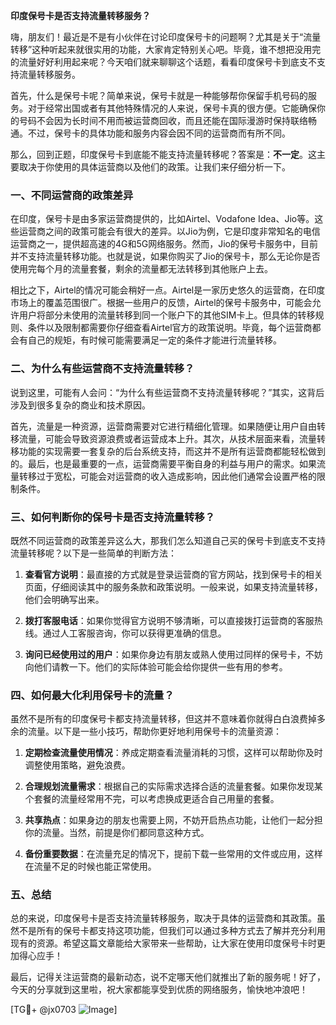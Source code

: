 **印度保号卡是否支持流量转移服务？**

嗨，朋友们！最近是不是有小伙伴在讨论印度保号卡的问题啊？尤其是关于“流量转移”这种听起来就很实用的功能，大家肯定特别关心吧。毕竟，谁不想把没用完的流量好好利用起来呢？今天咱们就来聊聊这个话题，看看印度保号卡到底支不支持流量转移服务。

首先，什么是保号卡呢？简单来说，保号卡就是一种能够帮你保留手机号码的服务。对于经常出国或者有其他特殊情况的人来说，保号卡真的很方便。它能确保你的号码不会因为长时间不用而被运营商回收，而且还能在国际漫游时保持联络畅通。不过，保号卡的具体功能和服务内容会因不同的运营商而有所不同。

那么，回到正题，印度保号卡到底能不能支持流量转移呢？答案是：**不一定**。这主要取决于你使用的具体运营商以及他们的政策。让我们来仔细分析一下。

### 一、不同运营商的政策差异

在印度，保号卡是由多家运营商提供的，比如Airtel、Vodafone Idea、Jio等。这些运营商之间的政策可能会有很大的差异。以Jio为例，它是印度非常知名的电信运营商之一，提供超高速的4G和5G网络服务。然而，Jio的保号卡服务中，目前并不支持流量转移功能。也就是说，如果你购买了Jio的保号卡，那么无论你是否使用完每个月的流量套餐，剩余的流量都无法转移到其他账户上去。

相比之下，Airtel的情况可能会稍好一点。Airtel是一家历史悠久的运营商，在印度市场上的覆盖范围很广。根据一些用户的反馈，Airtel的保号卡服务中，可能会允许用户将部分未使用的流量转移到同一个账户下的其他SIM卡上。但具体的转移规则、条件以及限制都需要你仔细查看Airtel官方的政策说明。毕竟，每个运营商都会有自己的规矩，有时候可能需要满足一定的条件才能进行流量转移。

### 二、为什么有些运营商不支持流量转移？

说到这里，可能有人会问：“为什么有些运营商不支持流量转移呢？”其实，这背后涉及到很多复杂的商业和技术原因。

首先，流量是一种资源，运营商需要对它进行精细化管理。如果随便让用户自由转移流量，可能会导致资源浪费或者运营成本上升。其次，从技术层面来看，流量转移功能的实现需要一套复杂的后台系统支持，而这并不是所有运营商都能轻松做到的。最后，也是最重要的一点，运营商需要平衡自身的利益与用户的需求。如果流量转移过于宽松，可能会对运营商的收入造成影响，因此他们通常会设置严格的限制条件。

### 三、如何判断你的保号卡是否支持流量转移？

既然不同运营商的政策差异这么大，那我们怎么知道自己买的保号卡到底支不支持流量转移呢？以下是一些简单的判断方法：

1. **查看官方说明**：最直接的方式就是登录运营商的官方网站，找到保号卡的相关页面，仔细阅读其中的服务条款和政策说明。一般来说，如果支持流量转移，他们会明确写出来。
   
2. **拨打客服电话**：如果你觉得官方说明不够清晰，可以直接拨打运营商的客服热线。通过人工客服咨询，你可以获得更准确的信息。

3. **询问已经使用过的用户**：如果你身边有朋友或熟人使用过同样的保号卡，不妨向他们请教一下。他们的实际体验可能会给你提供一些有用的参考。

### 四、如何最大化利用保号卡的流量？

虽然不是所有的印度保号卡都支持流量转移，但这并不意味着你就得白白浪费掉多余的流量。以下是一些小技巧，帮助你更好地利用保号卡的流量资源：

1. **定期检查流量使用情况**：养成定期查看流量消耗的习惯，这样可以帮助你及时调整使用策略，避免浪费。

2. **合理规划流量需求**：根据自己的实际需求选择合适的流量套餐。如果你发现某个套餐的流量经常用不完，可以考虑换成更适合自己用量的套餐。

3. **共享热点**：如果身边的朋友也需要上网，不妨开启热点功能，让他们一起分担你的流量。当然，前提是你们都同意这种方式。

4. **备份重要数据**：在流量充足的情况下，提前下载一些常用的文件或应用，这样在流量不足的时候也能正常使用。

### 五、总结

总的来说，印度保号卡是否支持流量转移服务，取决于具体的运营商和其政策。虽然不是所有的保号卡都支持这项功能，但我们可以通过多种方式去了解并充分利用现有的资源。希望这篇文章能给大家带来一些帮助，让大家在使用印度保号卡时更加得心应手！

最后，记得关注运营商的最新动态，说不定哪天他们就推出了新的服务呢！好了，今天的分享就到这里啦，祝大家都能享受到优质的网络服务，愉快地冲浪吧！

[TG💪+ @jx0703 ![Image](https://github.com/user-attachments/assets/dbca1d08-cadb-493c-b0ec-ad6f7a83f270)]